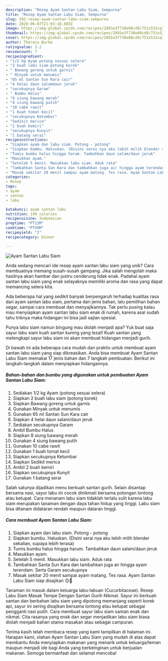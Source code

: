 ```yaml
---
description: "Resep Ayam Santan Labu Siam, Sempurna"
title: "Resep Ayam Santan Labu Siam, Sempurna"
slug: 592-resep-ayam-santan-labu-siam-sempurna
date: 2020-06-07T21:03:18.603Z
image: https://img-global.cpcdn.com/recipes/2891e3f730e08cd9/751x532cq70/ayam-santan-labu-siam-foto-resep-utama.jpg
thumbnail: https://img-global.cpcdn.com/recipes/2891e3f730e08cd9/751x532cq70/ayam-santan-labu-siam-foto-resep-utama.jpg
cover: https://img-global.cpcdn.com/recipes/2891e3f730e08cd9/751x532cq70/ayam-santan-labu-siam-foto-resep-utama.jpg
author: Theresa Burke
ratingvalue: 3.2
reviewcount: 7
recipeingredient:
- "1/2 kg Ayam potong sesuai selera"
- "2 buah labu siam potong korek"
- " Bawang goreng untuk garnis"
- " Minyak untuk menumis"
- "65 ml Santan Sun Kara cair"
- "4 helai daun salamdaun jeruk"
- "secukupnya Garam"
- " Bumbu Halus"
- "8 siung bawang merah"
- "4 siung bawang putih"
- "10 cabe rawit"
- "1 buah tomat kecil"
- "secukupnya Ketumbar"
- "Sedikit merica"
- "2 buah kemiri"
- "secukupnya Kunyit"
- "1 batang serai"
recipeinstructions:
- "Siapkan ayam dan labu siam. Potong - potong"
- "Siapkan bumbu. Haluskan. (Disini serai nya aku lebih milih blender sekalian, supaya lebih terasa)"
- "Tumis bumbu halus hingga harum. Tambahkan daun salam/daun jeruk"
- "Masukkan ayam."
- "Setelah 5 menit. Masukkan labu siam. Aduk rata"
- "Tambahkan Santa Sun Kara dan tambahkan juga air hingga ayam terendam. Serta Garam secukupnya"
- "Masak sekitar 20 menit sampai ayam matang. Tes rasa. Ayam Santan Labu Siam siap disajikan 😊🤤"
categories:
- Resep
tags:
- ayam
- santan
- labu

katakunci: ayam santan labu 
nutrition: 149 calories
recipecuisine: Indonesian
preptime: "PT13M"
cooktime: "PT49M"
recipeyield: "2"
recipecategory: Dinner

---
```



![Ayam Santan Labu Siam](https://img-global.cpcdn.com/recipes/2891e3f730e08cd9/751x532cq70/ayam-santan-labu-siam-foto-resep-utama.jpg)

Anda sedang mencari ide resep ayam santan labu siam yang unik? Cara membuatnya memang susah-susah gampang. Jika salah mengolah maka hasilnya akan hambar dan justru cenderung tidak enak. Padahal ayam santan labu siam yang enak selayaknya memiliki aroma dan rasa yang dapat memancing selera kita.

Ada beberapa hal yang sedikit banyak berpengaruh terhadap kualitas rasa dari ayam santan labu siam, pertama dari jenis bahan, lalu pemilihan bahan segar, sampai cara membuat dan menyajikannya. Tak perlu pusing kalau mau menyiapkan ayam santan labu siam enak di rumah, karena asal sudah tahu triknya maka hidangan ini bisa jadi sajian spesial.

Punya labu siam namun bingung mau diolah menjadi apa? Yuk buat saja sayur labu siam kuah santan kuning yang lezat! Kuah santan yang melengkapi sayur labu siam ini akan membuat hidangan menjadi gurih.


Di bawah ini ada beberapa cara mudah dan praktis untuk membuat ayam santan labu siam yang siap dikreasikan. Anda bisa membuat Ayam Santan Labu Siam memakai 17 jenis bahan dan 7 langkah pembuatan. Berikut ini langkah-langkah dalam menyiapkan hidangannya.

<!--inarticleads1-->

##### Bahan-bahan dan bumbu yang digunakan untuk pembuatan Ayam Santan Labu Siam:

1. Sediakan 1/2 kg Ayam (potong sesuai selera)
1. Siapkan 2 buah labu siam (potong korek)
1. Siapkan  Bawang goreng untuk garnis
1. Gunakan  Minyak untuk menumis
1. Gunakan 65 ml Santan Sun Kara cair
1. Siapkan 4 helai daun salam/daun jeruk
1. Sediakan secukupnya Garam
1. Ambil  Bumbu Halus
1. Siapkan 8 siung bawang merah
1. Gunakan 4 siung bawang putih
1. Gunakan 10 cabe rawit
1. Gunakan 1 buah tomat kecil
1. Siapkan secukupnya Ketumbar
1. Siapkan Sedikit merica
1. Ambil 2 buah kemiri
1. Siapkan secukupnya Kunyit
1. Gunakan 1 batang serai


Salah satunya dijadikan menu berkuah santan gurih. Selain disantap bersama nasi, sayur labu ini cocok dinikmati bersama potongan lontong atau ketupat. Cara menanam labu siam tidaklah terlalu sulit karena labu siam merupakan tanaman dengan daya tahan hidup yang tinggi. Labu siam bisa ditanam didataran rendah maupun dataran tinggi. 

<!--inarticleads2-->

##### Cara membuat Ayam Santan Labu Siam:

1. Siapkan ayam dan labu siam. Potong - potong
1. Siapkan bumbu. Haluskan. (Disini serai nya aku lebih milih blender sekalian, supaya lebih terasa)
1. Tumis bumbu halus hingga harum. Tambahkan daun salam/daun jeruk
1. Masukkan ayam.
1. Setelah 5 menit. Masukkan labu siam. Aduk rata
1. Tambahkan Santa Sun Kara dan tambahkan juga air hingga ayam terendam. Serta Garam secukupnya
1. Masak sekitar 20 menit sampai ayam matang. Tes rasa. Ayam Santan Labu Siam siap disajikan 😊🤤


Tanaman ini masuk dalam keluarga labu-labuan (Cucurbitaceae). Resep Labu Siam Masak Tempe Dengan Santan Gurih Nikmat. Sayur ini berkuah santan dan berbahan labu siam yang dipotong memanjang seperti korek api, sayur ini sering disajikan bersama lontong atau ketupat sebagai pengganti nasi putih. Cara membuat sayur labu siam santan enak dan nikmat. Cita rasanya yang enak dan segar menjadikan labu siam biasa diolah menjadi bahan utama masakan atau sebagai campuran. 

Terima kasih telah membaca resep yang kami tampilkan di halaman ini. Harapan kami, olahan Ayam Santan Labu Siam yang mudah di atas dapat membantu Anda menyiapkan makanan yang menarik untuk keluarga/teman maupun menjadi ide bagi Anda yang berkeinginan untuk berjualan makanan. Semoga bermanfaat dan selamat mencoba!
